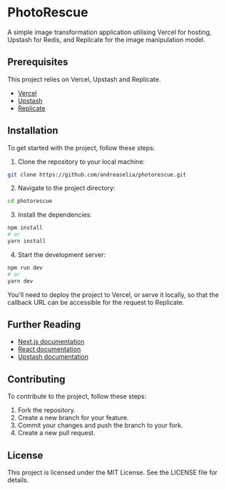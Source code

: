 # PhotoRescue

A simple image transformation application utilising Vercel for hosting, Upstash for Redis, and Replicate for the image manipulation model.

## Prerequisites

This project relies on Vercel, Upstash and Replicate.

- [Vercel](https://vercel.com)
- [Upstash](https://upstash.com?utm_source=andreas1)
- [Replicate](https://replicate.com)

## Installation

To get started with the project, follow these steps:

1. Clone the repository to your local machine:

```bash
git clone https://github.com/andreaselia/photorescue.git
```

2. Navigate to the project directory:

```bash
cd photorescue
```

3. Install the dependencies:

```bash
npm install
# or
yarn install
```

4. Start the development server:

```bash
npm run dev
# or
yarn dev
```

You'll need to deploy the project to Vercel, or serve it locally, so that the callback URL can be accessible for the request to Replicate.

## Further Reading

- [Next.js documentation](https://nextjs.org/docs/getting-started)
- [React documentation](https://reactjs.org/docs/getting-started.html)
- [Upstash documentation](https://docs.upstash.com/redis?utm_source=andreas1)

## Contributing

To contribute to the project, follow these steps:

1. Fork the repository.
2. Create a new branch for your feature.
3. Commit your changes and push the branch to your fork.
4. Create a new pull request.

## License

This project is licensed under the MIT License. See the LICENSE file for details.
